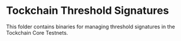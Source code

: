 # Tockchain Threshold Signatures
This folder contains binaries for managing threshold signatures in the Tockchain Core Testnets.